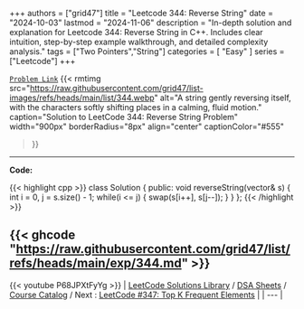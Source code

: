 
+++
authors = ["grid47"]
title = "Leetcode 344: Reverse String"
date = "2024-10-03"
lastmod = "2024-11-06"
description = "In-depth solution and explanation for Leetcode 344: Reverse String in C++. Includes clear intuition, step-by-step example walkthrough, and detailed complexity analysis."
tags = ["Two Pointers","String"]
categories = [
    "Easy"
]
series = ["Leetcode"]
+++



[`Problem Link`](https://leetcode.com/problems/reverse-string/description/)
{{< rmtimg 
    src="https://raw.githubusercontent.com/grid47/list-images/refs/heads/main/list/344.webp" 
    alt="A string gently reversing itself, with the characters softly shifting places in a calming, fluid motion."
    caption="Solution to LeetCode 344: Reverse String Problem"
    width="900px"
    borderRadius="8px"
    align="center" 
    captionColor="#555"
>}}
---
**Code:**

{{< highlight cpp >}}
class Solution {
public:
    void reverseString(vector<char>& s) {
        int i = 0, j = s.size() - 1;
        while(i <= j) {
            swap(s[i++], s[j--]);
        }
    }
};
{{< /highlight >}}

{{< ghcode "https://raw.githubusercontent.com/grid47/list/refs/heads/main/exp/344.md" >}}
---
{{< youtube P68JPXtFyYg >}}
| [LeetCode Solutions Library](https://grid47.xyz/leetcode/) / [DSA Sheets](https://grid47.xyz/sheets/) / [Course Catalog](https://grid47.xyz/courses/) / Next : [LeetCode #347: Top K Frequent Elements](https://grid47.xyz/leetcode/solution-347-top-k-frequent-elements/) |
| --- |
